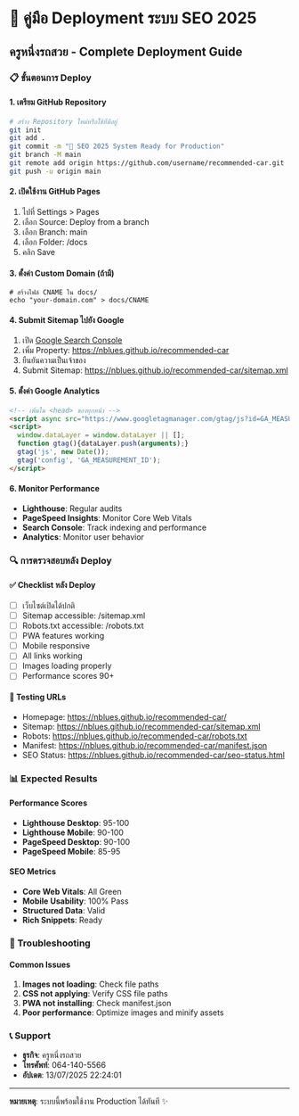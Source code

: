 # 🚀 คู่มือ Deployment ระบบ SEO 2025
## ครูหนึ่งรถสวย - Complete Deployment Guide

### 📋 ขั้นตอนการ Deploy

#### 1. เตรียม GitHub Repository
```bash
# สร้าง Repository ใหม่หรือใช้ที่มีอยู่
git init
git add .
git commit -m "🚀 SEO 2025 System Ready for Production"
git branch -M main
git remote add origin https://github.com/username/recommended-car.git
git push -u origin main
```

#### 2. เปิดใช้งาน GitHub Pages
1. ไปที่ Settings > Pages
2. เลือก Source: Deploy from a branch
3. เลือก Branch: main
4. เลือก Folder: /docs
5. คลิก Save

#### 3. ตั้งค่า Custom Domain (ถ้ามี)
```
# สร้างไฟล์ CNAME ใน docs/
echo "your-domain.com" > docs/CNAME
```

#### 4. Submit Sitemap ไปยัง Google
1. เปิด [Google Search Console](https://search.google.com/search-console)
2. เพิ่ม Property: https://nblues.github.io/recommended-car
3. ยืนยันความเป็นเจ้าของ
4. Submit Sitemap: https://nblues.github.io/recommended-car/sitemap.xml

#### 5. ตั้งค่า Google Analytics
```html
<!-- เพิ่มใน <head> ของทุกหน้า -->
<script async src="https://www.googletagmanager.com/gtag/js?id=GA_MEASUREMENT_ID"></script>
<script>
  window.dataLayer = window.dataLayer || [];
  function gtag(){dataLayer.push(arguments);}
  gtag('js', new Date());
  gtag('config', 'GA_MEASUREMENT_ID');
</script>
```

#### 6. Monitor Performance
- **Lighthouse**: Regular audits
- **PageSpeed Insights**: Monitor Core Web Vitals
- **Search Console**: Track indexing and performance
- **Analytics**: Monitor user behavior

### 🔍 การตรวจสอบหลัง Deploy

#### ✅ Checklist หลัง Deploy
- [ ] เว็บไซต์เปิดได้ปกติ
- [ ] Sitemap accessible: /sitemap.xml
- [ ] Robots.txt accessible: /robots.txt
- [ ] PWA features working
- [ ] Mobile responsive
- [ ] All links working
- [ ] Images loading properly
- [ ] Performance scores 90+

#### 🧪 Testing URLs
- Homepage: https://nblues.github.io/recommended-car/
- Sitemap: https://nblues.github.io/recommended-car/sitemap.xml
- Robots: https://nblues.github.io/recommended-car/robots.txt
- Manifest: https://nblues.github.io/recommended-car/manifest.json
- SEO Status: https://nblues.github.io/recommended-car/seo-status.html

### 📊 Expected Results

#### Performance Scores
- **Lighthouse Desktop**: 95-100
- **Lighthouse Mobile**: 90-100
- **PageSpeed Desktop**: 90-100
- **PageSpeed Mobile**: 85-95

#### SEO Metrics
- **Core Web Vitals**: All Green
- **Mobile Usability**: 100% Pass
- **Structured Data**: Valid
- **Rich Snippets**: Ready

### 🔧 Troubleshooting

#### Common Issues
1. **Images not loading**: Check file paths
2. **CSS not applying**: Verify CSS file paths
3. **PWA not installing**: Check manifest.json
4. **Poor performance**: Optimize images and minify assets

### 📞 Support
- **ธุรกิจ**: ครูหนึ่งรถสวย
- **โทรศัพท์**: 064-140-5566
- **อัปเดต**: 13/07/2025 22:24:01

---
**หมายเหตุ**: ระบบนี้พร้อมใช้งาน Production ได้ทันที ✨

